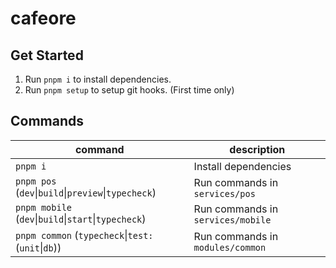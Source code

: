 # cafeore

## Get Started

1. Run `pnpm i` to install dependencies.
2. Run `pnpm setup` to setup git hooks. (First time only)

## Commands
|command|description|
|--|--|
|`pnpm i`| Install dependencies|
|`pnpm pos` (`dev`\|`build`\|`preview`\|`typecheck`)| Run commands in `services/pos`|
|`pnpm mobile` (`dev`\|`build`\|`start`\|`typecheck`)| Run commands in `services/mobile`|
|`pnpm common` (`typecheck`\|`test:`(`unit`\|`db`)) | Run commands in `modules/common`|
